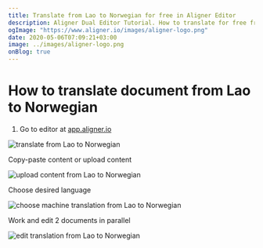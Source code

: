 ```yaml
---
title: Translate from Lao to Norwegian for free in Aligner Editor
description: Aligner Dual Editor Tutorial. How to translate for free from Lao to Norwegian. Aligner is multilingual document management platform. 
ogImage: "https://www.aligner.io/images/aligner-logo.png"
date: 2020-05-06T07:09:21+03:00
image: ../images/aligner-logo.png
onBlog: true
---
```


# How to translate document from Lao to Norwegian

1. Go to editor at [app.aligner.io](https://app.aligner.io "Aligner App web page")

![translate from Lao to Norwegian](../aligner-blank-editor.png "translate from Lao to Norwegian")

Copy-paste content or upload content

![upload content from Lao to Norwegian](../aligner-uploaded-document.png "upload content from Lao to Norwegian")

Choose desired language

![choose machine translation from Lao to Norwegian](../aligner-language-dropdown.png "choose machine translation from Lao to Norwegian")

Work and edit 2 documents in parallel

![edit translation from Lao to Norwegian](../aligner-double-sitded-editor.png "edit translation from Lao to Norwegian")

